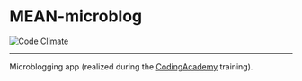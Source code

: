 # MEAN-microblog

[![Code Climate](https://codeclimate.com/github/SamR1/MEAN-microblog/badges/gpa.svg)](https://codeclimate.com/github/SamR1/MEAN-microblog)

---

Microblogging app (realized during the [CodingAcademy](http://www.coding-academy.fr/en/) training).  
